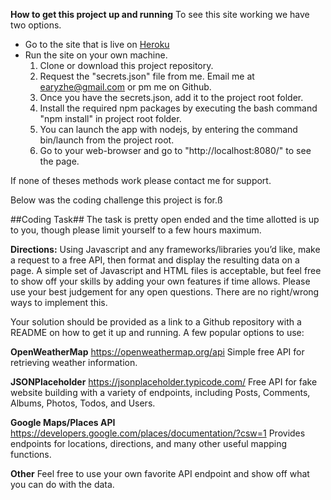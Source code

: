 **How to get this project up and running**
To see this site working we have two options.
* Go to the site that is live on [Heroku](https://capitalcityweather.herokuapp.com/) 
* Run the site on your own machine.
	1. Clone or download this project repository.
	1. Request the "secrets.json" file from me. Email me at earyzhe@gmail.com or pm me on Github.
	1. Once you have the secrets.json, add it to the project root folder.
	1. Install the required npm packages by executing the bash command "npm install" in project root folder.
	1. You can launch the app with nodejs, by entering the command bin/launch from the project root.
	1. Go to your web-browser and go to "http://localhost:8080/" to see the page.

If none of theses methods work please contact me for support.

Below was the coding challenge this project is for.ß

##Coding Task##
The task is pretty open ended and the time allotted is up to you, though please limit yourself to a few hours maximum.

**Directions:**
Using Javascript and any frameworks/libraries you’d like, make a request to a free API, then format and display the resulting data on a page.  A simple set of Javascript and HTML files is acceptable, but feel free to show off your skills by adding your own features if time allows. Please use your best judgement for any open questions. There are no right/wrong ways to implement this.

Your solution should be provided as a link to a Github repository with a README on how to get it up and running.
A few popular options to use:

**OpenWeatherMap**
https://openweathermap.org/api
Simple free API for retrieving weather information.

**JSONPlaceholder**
https://jsonplaceholder.typicode.com/
Free API for fake website building with a variety of endpoints, including Posts, Comments, Albums, Photos, Todos, and Users.

**Google Maps/Places API**
https://developers.google.com/places/documentation/?csw=1
Provides endpoints for locations, directions, and many other useful mapping functions.

**Other**
Feel free to use your own favorite API endpoint and show off what you can do with the data.
